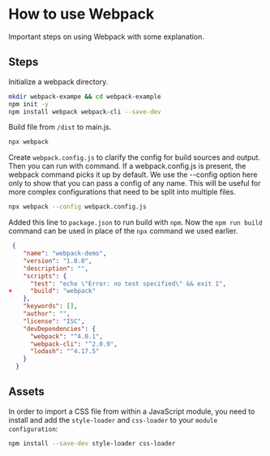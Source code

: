 # How to use Webpack

Important steps on using Webpack with some explanation.

## Steps

Initialize a webpack directory.

```bash
mkdir webpack-exampe && cd webpack-example
npm init -y
npm install webpack webpack-cli --save-dev
```

Build file from `/dist` to main.js.

```bash 
npx webpack 
```

Create `webpack.config.js` to clarify the config for build sources and output. Then you can run with command. If a webpack.config.js is present, the webpack command picks it up by default. We use the --config option here only to show that you can pass a config of any name. This will be useful for more complex configurations that need to be split into multiple files.

```bash
npx webpack --config webpack.config.js
```

Added this line to `package.json` to run build with `npm`. Now the `npm run build` command can be used in place of the `npx` command we used earlier. 

```json
 {
    "name": "webpack-demo",
    "version": "1.0.0",
    "description": "",
    "scripts": {
      "test": "echo \"Error: no test specified\" && exit 1",
+     "build": "webpack"
    },
    "keywords": [],
    "author": "",
    "license": "ISC",
    "devDependencies": {
      "webpack": "^4.0.1",
      "webpack-cli": "^2.0.9",
      "lodash": "^4.17.5"
    }
  }
```

## Assets

In order to import a CSS file from within a JavaScript module, you need to install and add the `style-loader` and `css-loader` to your `module configuration`:

```bash
npm install --save-dev style-loader css-loader
```